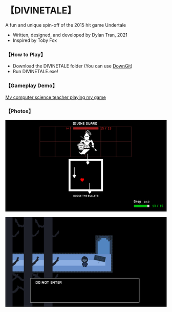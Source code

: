 # 【DIVINETALE】
A fun and unique spin-off of the 2015 hit game Undertale
- Written, designed, and developed by Dylan Tran, 2021
- Inspired by Toby Fox
### 【How to Play】
- Download the DIVINETALE folder (You can use [DownGit](https://downgit.github.io/#/home))
- Run DIVINETALE.exe!
### 【Gameplay Demo】
[My computer science teacher playing my game](https://www.youtube.com/watch?v=dsry-GLYMhk)
### 【Photos】
![Combat Scene](https://github.com/dylanytran/DIVINETALE-AAD-2021/blob/main/Assets/Images/combat.png?raw=true)

![Level](https://github.com/dylanytran/DIVINETALE-AAD-2021/blob/main/Assets/Images/level.png?raw=true)

